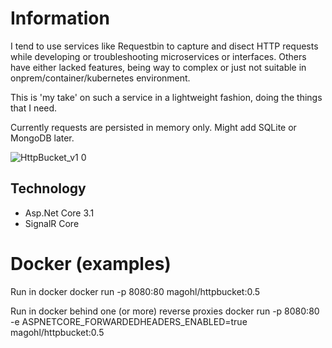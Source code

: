 # Information
I tend to use services like Requestbin to capture and disect HTTP requests while developing or troubleshooting microservices or interfaces. Others have either lacked features, being way to complex or just not suitable in onprem/container/kubernetes environment.

This is 'my take' on such a service in a lightweight fashion, doing the things that I need.

Currently requests are persisted in memory only. Might add SQLite or MongoDB later.

![HttpBucket_v1 0](https://user-images.githubusercontent.com/1846780/78944514-5c5a0600-7abe-11ea-8ebe-6a7cfd73ed7f.gif)


## Technology
- Asp.Net Core 3.1
- SignalR Core

# Docker (examples)
Run in docker
docker run -p 8080:80 magohl/httpbucket:0.5

Run in docker behind one (or more) reverse proxies
docker run -p 8080:80 -e ASPNETCORE_FORWARDEDHEADERS_ENABLED=true magohl/httpbucket:0.5
